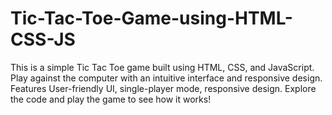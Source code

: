 # Tic-Tac-Toe-Game-using-HTML-CSS-JS
This is a simple Tic Tac Toe game built using HTML, CSS, and JavaScript. Play against the computer with an intuitive interface and responsive design.  Features User-friendly UI, single-player mode, responsive design. Explore the code and play the game to see how it works!
